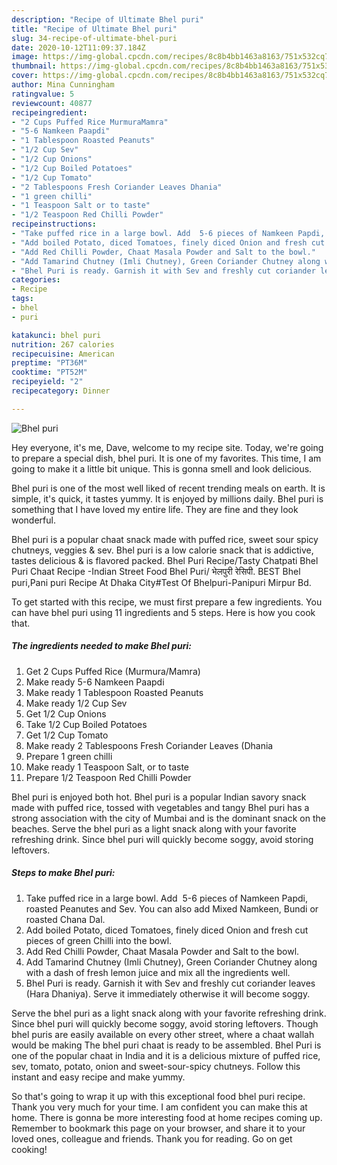 ```yaml
---
description: "Recipe of Ultimate Bhel puri"
title: "Recipe of Ultimate Bhel puri"
slug: 34-recipe-of-ultimate-bhel-puri
date: 2020-10-12T11:09:37.184Z
image: https://img-global.cpcdn.com/recipes/8c8b4bb1463a8163/751x532cq70/bhel-puri-recipe-main-photo.jpg
thumbnail: https://img-global.cpcdn.com/recipes/8c8b4bb1463a8163/751x532cq70/bhel-puri-recipe-main-photo.jpg
cover: https://img-global.cpcdn.com/recipes/8c8b4bb1463a8163/751x532cq70/bhel-puri-recipe-main-photo.jpg
author: Mina Cunningham
ratingvalue: 5
reviewcount: 40877
recipeingredient:
- "2 Cups Puffed Rice MurmuraMamra"
- "5-6 Namkeen Paapdi"
- "1 Tablespoon Roasted Peanuts"
- "1/2 Cup Sev"
- "1/2 Cup Onions"
- "1/2 Cup Boiled Potatoes"
- "1/2 Cup Tomato"
- "2 Tablespoons Fresh Coriander Leaves Dhania"
- "1 green chilli"
- "1 Teaspoon Salt or to taste"
- "1/2 Teaspoon Red Chilli Powder"
recipeinstructions:
- "Take puffed rice in a large bowl. Add  5-6 pieces of Namkeen Papdi, roasted Peanutes and Sev. You can also add Mixed Namkeen, Bundi or roasted Chana Dal."
- "Add boiled Potato, diced Tomatoes, finely diced Onion and fresh cut pieces of green Chilli into the bowl."
- "Add Red Chilli Powder, Chaat Masala Powder and Salt to the bowl."
- "Add Tamarind Chutney (Imli Chutney), Green Coriander Chutney along with a dash of fresh lemon juice and mix all the ingredients well."
- "Bhel Puri is ready. Garnish it with Sev and freshly cut coriander leaves (Hara Dhaniya). Serve it immediately otherwise it will become soggy."
categories:
- Recipe
tags:
- bhel
- puri

katakunci: bhel puri 
nutrition: 267 calories
recipecuisine: American
preptime: "PT36M"
cooktime: "PT52M"
recipeyield: "2"
recipecategory: Dinner

---
```



![Bhel puri](https://img-global.cpcdn.com/recipes/8c8b4bb1463a8163/751x532cq70/bhel-puri-recipe-main-photo.jpg)

Hey everyone, it's me, Dave, welcome to my recipe site. Today, we're going to prepare a special dish, bhel puri. It is one of my favorites. This time, I am going to make it a little bit unique. This is gonna smell and look delicious.

Bhel puri is one of the most well liked of recent trending meals on earth. It is simple, it's quick, it tastes yummy. It is enjoyed by millions daily. Bhel puri is something that I have loved my entire life. They are fine and they look wonderful.

Bhel puri is a popular chaat snack made with puffed rice, sweet sour spicy chutneys, veggies &amp; sev. Bhel puri is a low calorie snack that is addictive, tastes delicious &amp; is flavored packed. Bhel Puri Recipe/Tasty Chatpati Bhel Puri Chaat Recipe -Indian Street Food Bhel Puri/ भेलपुरी रेसिपी. BEST Bhel puri,Pani puri Recipe At Dhaka City#Test Of Bhelpuri-Panipuri Mirpur Bd.


To get started with this recipe, we must first prepare a few ingredients. You can have bhel puri using 11 ingredients and 5 steps. Here is how you cook that.

<!--inarticleads1-->

##### The ingredients needed to make Bhel puri:

1. Get 2 Cups Puffed Rice (Murmura/Mamra)
1. Make ready 5-6 Namkeen Paapdi
1. Make ready 1 Tablespoon Roasted Peanuts
1. Make ready 1/2 Cup Sev
1. Get 1/2 Cup Onions
1. Take 1/2 Cup Boiled Potatoes
1. Get 1/2 Cup Tomato
1. Make ready 2 Tablespoons Fresh Coriander Leaves (Dhania
1. Prepare 1 green chilli
1. Make ready 1 Teaspoon Salt, or to taste
1. Prepare 1/2 Teaspoon Red Chilli Powder


Bhel puri is enjoyed both hot. Bhel puri is a popular Indian savory snack made with puffed rice, tossed with vegetables and tangy Bhel puri has a strong association with the city of Mumbai and is the dominant snack on the beaches. Serve the bhel puri as a light snack along with your favorite refreshing drink. Since bhel puri will quickly become soggy, avoid storing leftovers. 

<!--inarticleads2-->

##### Steps to make Bhel puri:

1. Take puffed rice in a large bowl. Add  5-6 pieces of Namkeen Papdi, roasted Peanutes and Sev. You can also add Mixed Namkeen, Bundi or roasted Chana Dal.
1. Add boiled Potato, diced Tomatoes, finely diced Onion and fresh cut pieces of green Chilli into the bowl.
1. Add Red Chilli Powder, Chaat Masala Powder and Salt to the bowl.
1. Add Tamarind Chutney (Imli Chutney), Green Coriander Chutney along with a dash of fresh lemon juice and mix all the ingredients well.
1. Bhel Puri is ready. Garnish it with Sev and freshly cut coriander leaves (Hara Dhaniya). Serve it immediately otherwise it will become soggy.


Serve the bhel puri as a light snack along with your favorite refreshing drink. Since bhel puri will quickly become soggy, avoid storing leftovers. Though bhel puris are easily available on every other street, where a chaat wallah would be making The bhel puri chaat is ready to be assembled. Bhel Puri is one of the popular chaat in India and it is a delicious mixture of puffed rice, sev, tomato, potato, onion and sweet-sour-spicy chutneys. Follow this instant and easy recipe and make yummy. 

So that's going to wrap it up with this exceptional food bhel puri recipe. Thank you very much for your time. I am confident you can make this at home. There is gonna be more interesting food at home recipes coming up. Remember to bookmark this page on your browser, and share it to your loved ones, colleague and friends. Thank you for reading. Go on get cooking!
